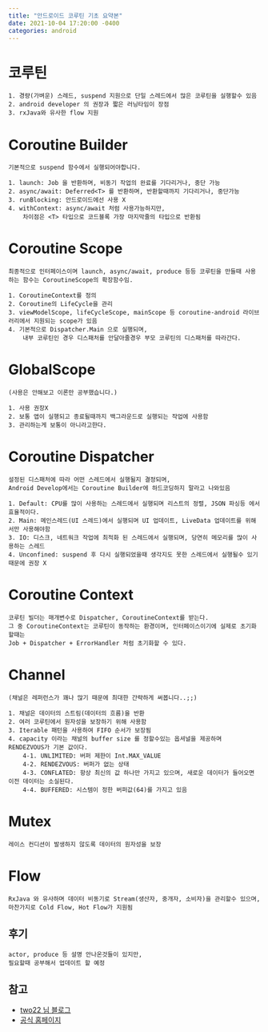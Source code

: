 ```yaml
---
title: "안드로이드 코루틴 기초 요약본"
date: 2021-10-04 17:20:00 -0400
categories: android
---
```


# 코루틴
```
1. 경량(가벼운) 스레드, suspend 지원으로 단일 스레드에서 많은 코루틴을 실행할수 있음
2. android developer 의 권장과 짧은 러닝타임이 장점
3. rxJava와 유사한 flow 지원 
```

# Coroutine Builder
```
기본적으로 suspend 함수에서 실행되어야합니다.

1. launch: Job 을 반환하며, 비동기 작업의 완료를 기다리거나, 중단 가능
2. async/await: Deferred<T> 를 반환하며, 반환할때까지 기다리거나, 중단가능
3. runBlocking: 안드로이드에선 사용 X
4. withContext: async/await 처럼 사용가능하지만,
    차이점은 <T> 타입으로 코드블록 가장 마지막줄의 타입으로 반환됨
```

# Coroutine Scope
```
최종적으로 인터페이스이며 launch, async/await, produce 등등 코루틴을 만들때 사용하는 함수는 CoroutineScope의 확장함수임.

1. CoroutineContext를 정의
2. Coroutine의 LifeCycle을 관리
3. viewModelScope, lifeCycleScope, mainScope 등 coroutine-android 라이브러리에서 지원되는 scope가 있음
4. 기본적으로 Dispatcher.Main 으로 실행되며, 
    내부 코루틴인 경우 디스패처를 안달아줄경우 부모 코루틴의 디스패처를 따라간다.
```

# GlobalScope
```
(사용은 안해보고 이론만 공부했습니다.)

1. 사용 권장X
2. 보통 앱이 실행되고 종료될때까지 백그라운드로 실행되는 작업에 사용함
3. 관리하는게 보통이 아니라고한다.
```

# Coroutine Dispatcher
```
설정된 디스패처에 따라 어떤 스레드에서 실행될지 결정되며, 
Android Develop에서는 Coroutine Builder에 하드코딩하지 말라고 나와있음

1. Default: CPU를 많이 사용하는 스레드에서 실행되며 리스트의 정렬, JSON 파싱등 에서 효율적이다.
2. Main: 메인스레드(UI 스레드)에서 실행되며 UI 업데이트, LiveData 업데이트를 위해서만 사용해야함
3. IO: 디스크, 네트워크 작업에 최적화 된 스레드에서 실행되며, 당연히 메모리를 많이 사용하는 스레드
4. Unconfined: suspend 후 다시 실행되었을때 생각지도 못한 스레드에서 실행될수 있기 때문에 권장 X
```

# Coroutine Context
```
코루틴 빌더는 매개변수로 Dispatcher, CoroutineContext를 받는다.
그 중 CoroutineContext는 코루틴이 동작하는 환경이며, 인터페이스이기에 실제로 초기화할때는
Job + Dispatcher + ErrorHandler 처럼 초기화할 수 있다.
```

# Channel
```
(채널은 레퍼런스가 꽤나 많기 때문에 최대한 간략하게 써봅니다..;;)

1. 채널은 데이터의 스트림(데이터의 흐름)을 반환
2. 여러 코루틴에서 원자성을 보장하기 위해 사용함
3. Iterable 패턴을 사용하여 FIFO 순서가 보장됨
4. capacity 이라는 채널의 buffer size 를 정할수있는 옵셔널을 제공하며 RENDEZVOUS가 기본 값이다. 
    4-1. UNLIMITED: 버퍼 제한이 Int.MAX_VALUE
    4-2. RENDEZVOUS: 버퍼가 없는 상태
    4-3. CONFLATED: 항상 최신의 값 하나만 가지고 있으며, 새로운 데이터가 들어오면 이전 데이터는 소실된다.
    4-4. BUFFERED: 시스템이 정한 버퍼값(64)를 가지고 있음
```

# Mutex
```
레이스 컨디션이 발생하지 않도록 데이터의 원자성을 보장
```

# Flow
```
RxJava 와 유사하며 데이터 비동기로 Stream(생산자, 중개자, 소비자)을 관리할수 있으며,
마찬가지로 Cold Flow, Hot Flow가 지원됨
```


## 후기
```
actor, produce 등 설명 안나온것들이 있지만,
필요할때 공부해서 업데이트 할 예정
```

## 참고
- [two22 님 블로그](https://two22.tistory.com/23)
- [공식 홈페이지](https://developer.android.com/kotlin/coroutines/coroutines-adv?hl=ko)
